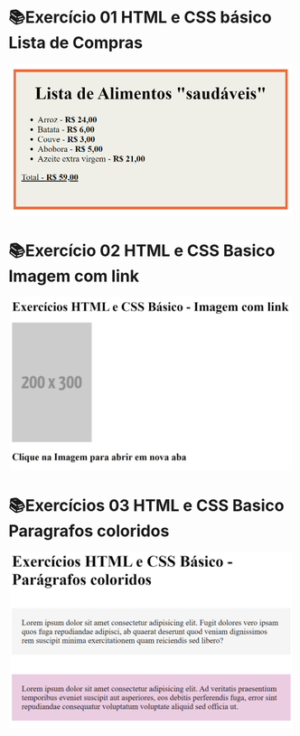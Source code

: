 
# 📚Exercício 01 HTML e CSS básico Lista de Compras
<div align="center">
<img width="500" src="https://github.com/AndreRolimDias/Exercicios-dev-quest/blob/master/img/exercicio%2001.png" alt="">
</div>

# 📚Exercício 02 HTML e CSS Basico Imagem com link
<div align="center">
<img width="500" src="https://github.com/AndreRolimDias/Exercicios-dev-quest/blob/master/img/exercicio%2002.png" alt="">
</div>


# 📚Exercícios 03 HTML e CSS Basico Paragrafos coloridos
<div align="center">
<img width="500" src="https://github.com/AndreRolimDias/Exercicios-dev-quest/blob/master/img/exercicio%2003.png" alt="">
</div>
